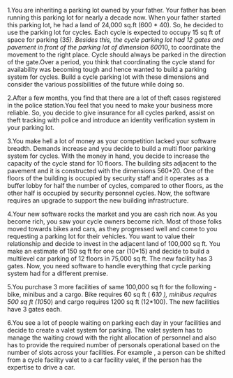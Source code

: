 1.You are inheriting a parking lot owned by your father. Your father has been running this parking lot for nearly a decade now. When your father started this parking lot, he had a land of 24,000 sq.ft (600 * 40). So, he decided to use the parking lot for cycles. Each cycle is expected to occupy 15 sq ft of space for parking (3*5). Besides this, the cycle parking lot had 12 gates and pavement in front of the parking lot of dimension 600*10, to coordinate the movement to the right place. Cycle should always be parked in the direction of the gate.Over a period, you think that coordinating the cycle stand for availability was becoming tough and hence wanted to build a parking system for cycles. Build a cycle parking lot with these dimensions and consider the various possibilities of the future while doing so.

2.After a few months, you find that there are a lot of theft cases registered in the police station.You feel that you need to make your business more reliable. So, you decide to give insurance for all cycles parked, assist on theft tracking with police and introduce an identity verification system in your parking lot.

3.You make hell a lot of money as your competition lacked your software breadth. Demands increase and you decide to build a multi floor parking system for cycles. With the money in hand, you decide to increase the capacity of the cycle stand for 10 floors. The building sits adjacent to the pavement and it is constructed with the dimensions 560*20. One of the floors of the building is occupied by security staff and it operates as a buffer lobby for half the number of cycles, compared to other floors, as the other half is occupied by security personnel cycles. Now, the software requires an upgrade to support the new building infrastructure.

4.Your new software rocks the market and you are cash rich now. As you become rich, you saw your cycle owners become rich. Most of those folks moved towards bikes and cars, as they progressed well and come to you requesting a parking lot for their vehicles. You want to value their relationship and decide to invest in the adjacent land of 100,000 sq ft. You make an estimate of 150 sq ft for one car (10*15) and decide to build a multilevel car parking of 12 floors in 75,000 sq ft. The new facility has 3 gates. Now, you need software to handle everything that cycle parking system had for a different premise.

5.You purchase 3 more facilities of same 100,000 sq ft for the following - bike, minibus and a cargo. Bike requires 60 sq ft ( 6*10 ), minibus requires 500 sq ft (10*50) and cargo requires 1200 sq ft (12*100). The new facilities have 3 gates each.

6.You see a lot of people waiting on parking each day in your facilities and decide to create a valet system for parking. The valet system has to manage the waiting crowd with the right allocation of personnel and also has to provide the required number of personals operational based on the number of slots across your facilities. For example , a person can be shifted from a cycle facility valet to a car facility valet, if the person has the expertise to drive a car.
